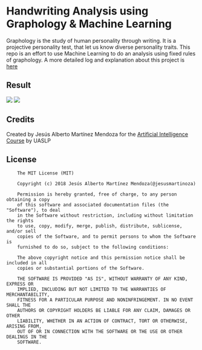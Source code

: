 # Handwriting Analysis using Graphology & Machine Learning
Graphology is the study of human personality through writing. It is a projective personality test, that let us know diverse personality traits.
This repo is an effort to use Machine Learning to do an analysis using fixed rules of graphology. A more detailed log and explanation about this project is [here](https://github.com/jesusmartinoza/Graphology-ML/blob/master/Report.pdf)

## Result
![](https://github.com/jesusmartinoza/Graphology-ML/blob/master/Assets/web-platform1.png?raw=true)
![](https://github.com/jesusmartinoza/Graphology-ML/blob/master/Assets/web-platform2.png?raw=true)

## Credits
Created by Jesús Alberto Martínez Mendoza for the [Artificial Intelligence Course](chrome-extension://oemmndcbldboiebfnladdacbdfmadadm/https://infocomp.ingenieria.uaslp.mx/cominf/public/docs/temarios/2812.pdf) by UASLP


## License
```
    The MIT License (MIT)

    Copyright (c) 2018 Jesús Alberto Martínez Mendoza(@jesusmartinoza)

    Permission is hereby granted, free of charge, to any person obtaining a copy
    of this software and associated documentation files (the "Software"), to deal
    in the Software without restriction, including without limitation the rights
    to use, copy, modify, merge, publish, distribute, sublicense, and/or sell
    copies of the Software, and to permit persons to whom the Software is
    furnished to do so, subject to the following conditions:

    The above copyright notice and this permission notice shall be included in all
    copies or substantial portions of the Software.

    THE SOFTWARE IS PROVIDED "AS IS", WITHOUT WARRANTY OF ANY KIND, EXPRESS OR
    IMPLIED, INCLUDING BUT NOT LIMITED TO THE WARRANTIES OF MERCHANTABILITY,
    FITNESS FOR A PARTICULAR PURPOSE AND NONINFRINGEMENT. IN NO EVENT SHALL THE
    AUTHORS OR COPYRIGHT HOLDERS BE LIABLE FOR ANY CLAIM, DAMAGES OR OTHER
    LIABILITY, WHETHER IN AN ACTION OF CONTRACT, TORT OR OTHERWISE, ARISING FROM,
    OUT OF OR IN CONNECTION WITH THE SOFTWARE OR THE USE OR OTHER DEALINGS IN THE
    SOFTWARE.

```
